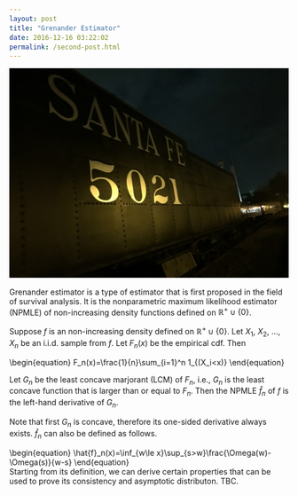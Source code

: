 ```yaml
---
layout: post
title: "Grenander Estimator"
date: 2016-12-16 03:22:02
permalink: /second-post.html
---
```


<span class="image featured"><img src="/images/pic05.JPG" alt=""></span>

  
Grenander estimator is a type of estimator that is first proposed in the field of survival analysis. It is the nonparametric maximum likelihood estimator (NPMLE) of non-increasing density functions defined on <span>$\mathbb{R}^+\cup \{0\}$</span>.

Suppose $f$ is an non-increasing density defined on <span>$\mathbb{R}^+\cup \{0\}$</span>. Let $X_1$, $X_2$, $\ldots$, $X_n$ be an i.i.d. sample from $f$. Let $F_n(x)$ be the empirical cdf. Then

\begin{equation}
F_n(x)=\frac{1}{n}\sum_{i=1}^n 1_{(X_i<x)}
\end{equation}

Let $G_n$ be the least concave marjorant (LCM) of $F_n$, i.e., $G_n$ is the least concave function that is larger than or equal to $F_n$. Then the NPMLE $\hat{f}_n$ of $f$ is the left-hand derivative of $G_n$. 

Note that first $G_n$ is concave, therefore its one-sided derivative always exists. $\hat{f}_n$ can also be defined as follows.
<div>
\begin{equation}
\hat{f}_n(x)=\inf_{w\le x}\sup_{s>w}\frac{\Omega(w)-\Omega(s)}{w-s}
\end{equation}
</div>
Starting from its definition, we can derive certain properties that can be used to prove its consistency and asymptotic distributon. TBC.
